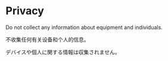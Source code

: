 # Privacy
Do not collect any information about equipment and individuals.  

不收集任何有关设备和个人的信息。  

デバイスや個人に関する情報は収集されません。